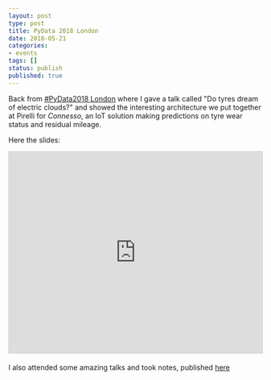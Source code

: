 ```yaml
---
layout: post
type: post
title: PyData 2018 London
date: 2018-05-21
categories:
- events
tags: []
status: publish
published: true
---
```


Back from [#PyData2018 London](https://pydata.org/london2018/) where I gave a talk called "Do tyres dream of electric clouds?" and showed the interesting architecture we put together at Pirelli for *Connesso*, an IoT solution making predictions on tyre wear status and residual mileage.

Here the slides:

<iframe src="https://bit.ly/tyredreams-pydata18" width="600" height="400" frameborder="0" marginwidth="0" marginheight="0" scrolling="no" style="border:1px solid #CCC; border-width:1px; margin-bottom:5px; max-width: 100%;" allowfullscreen></iframe>


I also attended some amazing talks and took notes, published [here](https://gist.github.com/grudelsud/e3674b9abaa5be7a6e0f0a7584cf4b96)
